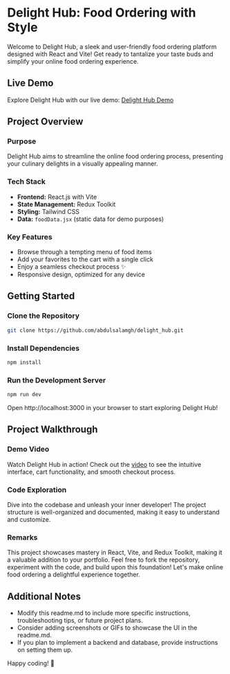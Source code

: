 # Delight Hub: Food Ordering with Style

Welcome to Delight Hub, a sleek and user-friendly food ordering platform designed with React and Vite! Get ready to tantalize your taste buds and simplify your online food ordering experience.

## Live Demo
Explore Delight Hub with our live demo: [Delight Hub Demo](https://kaleidoscopic-caramel-953c5e.netlify.app/)

## Project Overview

### Purpose
Delight Hub aims to streamline the online food ordering process, presenting your culinary delights in a visually appealing manner.

### Tech Stack
- **Frontend:** React.js with Vite
- **State Management:** Redux Toolkit
- **Styling:** Tailwind CSS
- **Data:** `foodData.jsx` (static data for demo purposes)

### Key Features
- Browse through a tempting menu of food items
- Add your favorites to the cart with a single click
- Enjoy a seamless checkout process ✨
- Responsive design, optimized for any device

## Getting Started

### Clone the Repository
```bash
git clone https://github.com/abdulsalamgh/delight_hub.git
```
### Install Dependencies
```bash
npm install
```
### Run the Development Server
```bash
npm run dev
```
Open http://localhost:3000 in your browser to start exploring Delight Hub!

## Project Walkthrough
### Demo Video

Watch Delight Hub in action! Check out the [video](https://drive.google.com/file/d/1OpB8eAM2GJXD9bS9f7Nzo7WUNrzk8jVS/view?usp=sharing) to see the intuitive interface, cart functionality, and smooth checkout process.

### Code Exploration
Dive into the codebase and unleash your inner developer! The project structure is well-organized and documented, making it easy to understand and customize.

### Remarks
This project showcases mastery in React, Vite, and Redux Toolkit, making it a valuable addition to your portfolio. Feel free to fork the repository, experiment with the code, and build upon this foundation! Let's make online food ordering a delightful experience together.

## Additional Notes
- Modify this readme.md to include more specific instructions, troubleshooting tips, or future project plans.
- Consider adding screenshots or GIFs to showcase the UI in the readme.md.
- If you plan to implement a backend and database, provide instructions on setting them up.

Happy coding! 🚀
